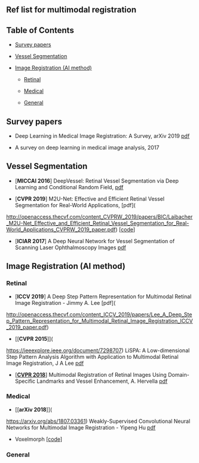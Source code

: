 

## Ref list for multimodal registration







## Table of Contents



- [Survey papers](#survey-papers)

- [Vessel Segmentation](#vessel-segmentation)

- [Image Registration (AI method)](#image-registration-ai-method)

	- [Retinal](#retinal)

	- [Medical](#medical)

	- [General](#general)

	

## Survey papers



- Deep Learning in Medical Image Registration: A Survey, arXiv 2019 [pdf](https://arxiv.org/pdf/1903.02026.pdf)



- A survey on deep learning in medical image analysis, 2017





## Vessel Segmentation



- [**MICCAI 2016**] DeepVessel: Retinal Vessel Segmentation via Deep Learning and Conditional Random Field,  [pdf](https://oar.a-star.edu.sg/jspui/bitstream/123456789/1902/3/DeepVessel%20-%20Retinal%20Vessel%20Segmentation%20via%20Deep%20Learning%20and%20Conditional%20Random%20Field.pdf) 



* [**CVPR 2019**] M2U-Net: Effective and Efficient Retinal Vessel Segmentation for Real-World Applications,  [pdf](

http://openaccess.thecvf.com/content_CVPRW_2019/papers/BIC/Laibacher_M2U-Net_Effective_and_Efficient_Retinal_Vessel_Segmentation_for_Real-World_Applications_CVPRW_2019_paper.pdf) [[code](https://github.com/laibe/M2U-Net)]



- [**ICIAR 2017**] A Deep Neural Network for Vessel Segmentation of Scanning Laser Ophthalmoscopy Images [pdf](https://agaldran.github.io/pdf/slo_vessel_segmentation.pdf)



## Image Registration (AI method)



### Retinal

- [**ICCV 2019**] A Deep Step Pattern Representation for Multimodal Retinal Image Registration - Jimmy A. Lee [pdf](

http://openaccess.thecvf.com/content_ICCV_2019/papers/Lee_A_Deep_Step_Pattern_Representation_for_Multimodal_Retinal_Image_Registration_ICCV_2019_paper.pdf)

* [[**CVPR 2015**]](

https://ieeexplore.ieee.org/document/7298707) LiSPA: A Low-dimensional Step Pattern Analysis Algorithm with Application to Multimodal Retinal Image Registration, J A Lee [pdf](https://www.cv-foundation.org/openaccess/content_cvpr_2015/papers/Lee_A_Low-Dimensional_Step_2015_CVPR_paper.pdf)



- [[**CVPR 2018**]](https://arxiv.org/abs/1803.00951) Multimodal Registration of Retinal Images Using Domain-Specific Landmarks and Vessel Enhancement, A. Hervella [pdf](https://arxiv.org/pdf/1803.00951.pdf)



### Medical

- [[**arXiv 2018**]](

https://arxiv.org/abs/1807.03361) Weakly-Supervised Convolutional Neural Networks for Multimodal Image Registration - Yipeng Hu [pdf](https://arxiv.org/ftp/arxiv/papers/1807/1807.03361.pdf)

- Voxelmorph [[code]](https://github.com/voxelmorph/voxelmorph)



### General
